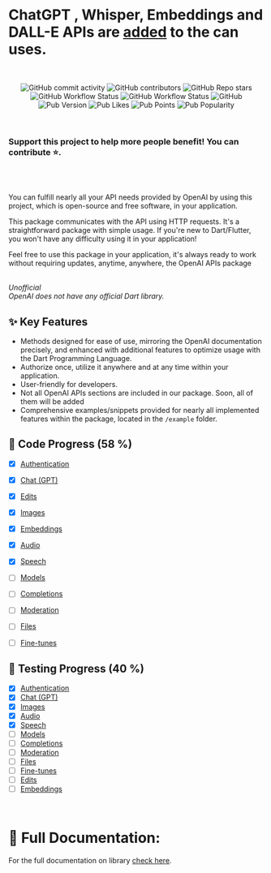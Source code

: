 # ChatGPT , Whisper, Embeddings and DALL-E APIs are [added](#chat) to the can uses.

</br>
<p align="center">
<img alt="GitHub commit activity" src="https://img.shields.io/github/commit-activity/m/Enderjua/openai_package">
<img alt="GitHub contributors" src="https://img.shields.io/github/contributors/Enderjua/openai_package">
<img alt="GitHub Repo stars" src="https://img.shields.io/github/stars/Enderjua/openai_package?style=social">
<img alt="GitHub Workflow Status" src="https://img.shields.io/github/actions/workflow/status/Enderjua/openai_package/dart.yml?label=tests">
<img alt="GitHub Workflow Status" src="https://img.shields.io/github/actions/workflow/status/Enderjua/openai_package/release.yml?label=build">
<img alt="GitHub" src="https://img.shields.io/github/license/Enderjua/openai_package">
<img alt="Pub Version" src="https://img.shields.io/pub/v/openai_package">
<img alt="Pub Likes" src="https://img.shields.io/pub/likes/openai_package">
<img alt="Pub Points" src="https://img.shields.io/pub/points/openai_package">
<img alt="Pub Popularity" src="https://img.shields.io/pub/popularity/openai_package">

</p>

</br>
 
<h3>Support this project to help more people benefit! You can contribute ⭐.</h3>

</br>
</br>


You can fulfill nearly all your API needs provided by OpenAI by using this project, which is open-source and free software, in your application. 


This package communicates with the API using HTTP requests. It's a straightforward package with simple usage. If you're new to Dart/Flutter, you won't have any difficulty using it in your application!


Feel free to use this package in your application, it's always ready to work without requiring updates, anytime, anywhere, the OpenAI APIs package
</br>
</br>

<i>Unofficial</i>
</br>
<i>OpenAI does not have any official Dart library.</I>

## ✨ Key Features

- Methods designed for ease of use, mirroring the OpenAI documentation precisely, and enhanced with additional features to optimize usage with the Dart Programming Language.
- Authorize once, utilize it anywhere and at any time within your application.
- User-friendly for developers.
- Not all OpenAI APIs sections are included in our package. Soon, all of them will be added
- Comprehensive examples/snippets provided for nearly all implemented features within the package, located in the `/example` folder.

## 👑 Code Progress (58 %)

- [x] [Authentication](#authentication)
- [x] [Chat (GPT)](#chat)
- [x] [Edits](#edits)
- [x] [Images](#images)
- [x] [Embeddings](#embeddings)
- [x] [Audio](#audio)
- [x] [Speech](#speech)
- [ ] [Models](#models)
- [ ] [Completions](#completions)
- [ ] [Moderation](#moderations)
- [ ] [Files](#files)
- [ ] [Fine-tunes](#fine-tunes)


## 💫 Testing Progress (40 %)

- [x] [Authentication](#authentication)
- [x] [Chat (GPT)](#chat)
- [x] [Images](#images)
- [x] [Audio](#audio)
- [x] [Speech](#speech)
- [ ] [Models](#models)
- [ ] [Completions](#completions)
- [ ] [Moderation](#moderations)
- [ ] [Files](#files)
- [ ] [Fine-tunes](#fine-tunes)
- [ ] [Edits](#edits)
- [ ] [Embeddings](#embeddings)

</br>

# 📜 Full Documentation:

For the full documentation on library [check here](https://pub.dev/documentation/openai_pacakge/latest/).

</br>

